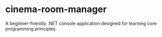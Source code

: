 # cinema-room-manager
A beginner-friendly .NET console application designed for learning core programming principles.
